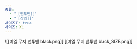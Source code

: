 ```yaml
---
종류:
  - "[[맨투맨]]"
  - "[[상의]]"
사이즈표: true
사이즈: XL
---
```

![[미엘 무지 맨투맨 black.png]]![[미엘 무지 맨투맨 black_SIZE.png]]